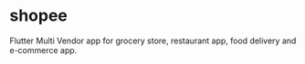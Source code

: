 # shopee
Flutter Multi Vendor app for grocery store, restaurant app, food delivery and e-commerce app.
